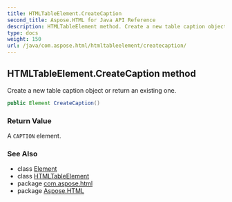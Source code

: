 ```yaml
---
title: HTMLTableElement.CreateCaption
second_title: Aspose.HTML for Java API Reference
description: HTMLTableElement method. Create a new table caption object or return an existing one
type: docs
weight: 150
url: /java/com.aspose.html/htmltableelement/createcaption/
---
```

## HTMLTableElement.CreateCaption method

Create a new table caption object or return an existing one.

```java
public Element CreateCaption()
```

### Return Value

A `CAPTION` element.

### See Also

* class [Element](../../../com.aspose.html.dom/element/)
* class [HTMLTableElement](../)
* package [com.aspose.html](../../../com.aspose.html/)
* package [Aspose.HTML](../../../)
